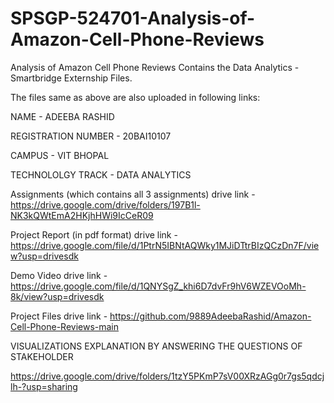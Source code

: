 # SPSGP-524701-Analysis-of-Amazon-Cell-Phone-Reviews
Analysis  of Amazon Cell Phone Reviews
Contains the Data Analytics - Smartbridge Externship Files.

The files same as above are also uploaded in following links:

NAME - ADEEBA RASHID

REGISTRATION NUMBER - 20BAI10107  
  
  
CAMPUS - VIT BHOPAL  
  
TECHNOLOLGY TRACK - DATA ANALYTICS

Assignments (which contains all 3 assignments) drive link - https://drive.google.com/drive/folders/197B1l-NK3kQWtEmA2HKjhHWi9IcCeR09

Project Report (in pdf format) drive link - https://drive.google.com/file/d/1PtrN5IBNtAQWky1MJiDTtrBIzQCzDn7F/view?usp=drivesdk

Demo Video drive link - https://drive.google.com/file/d/1QNYSgZ_khi6D7dvFr9hV6WZEVOoMh-8k/view?usp=drivesdk

Project Files drive link - https://github.com/9889AdeebaRashid/Amazon-Cell-Phone-Reviews-main

VISUALIZATIONS EXPLANATION BY ANSWERING THE QUESTIONS OF STAKEHOLDER

https://drive.google.com/drive/folders/1tzY5PKmP7sV00XRzAGg0r7gs5qdcjlh-?usp=sharing
